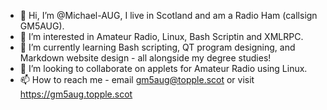 - 👋 Hi, I’m @Michael-AUG, I live in Scotland and am a Radio Ham (callsign GM5AUG). 
- 👀 I’m interested in Amateur Radio, Linux, Bash Scriptin and XMLRPC.
- 🌱 I’m currently learning Bash scripting, QT program designing, and Markdown website design - all alongside my degree studies!
- 💞️ I’m looking to collaborate on applets for Amateur Radio using Linux.
- 📫 How to reach me - email gm5aug@topple.scot or visit https://gm5aug.topple.scot

<!---
Michael-AUG/Michael-AUG is a ✨ special ✨ repository because its `README.md` (this file) appears on your GitHub profile.
You can click the Preview link to take a look at your changes.
--->
